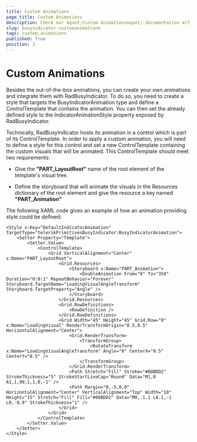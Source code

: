 ```yaml
---
title: Custom Animations
page_title: Custom Animations
description: Check our &quot;Custom Animations&quot; documentation article for RadBusyIndicator for UWP control.
slug: busyindicator-customanimations
tags: custom,animations
published: True
position: 2
---
```


# Custom Animations

Besides the out-of-the-box animations, you can create your own animations and integrate them with RadBusyIndicator. To do so, you need to create a style that targets the BusyIndicatorAnimation type and define a ControlTemplate that contains the animation. You can then set the already defined style to the IndicatorAnimationStyle property exposed by RadBusyIndicator.

Technically, RadBusyIndicator hosts its animation in a control which is part of its ControlTemplate. In order to apply a custom animation, you will need to define a style for this control and set a new ControlTemplate containing the custom visuals that will be animated. This ControlTemplate should meet two requirements:

* Give the **"PART_LayoutRoot"** name of the root element of the template's visual tree.

* Define the storyboard that will animate the visuals in the Resources dictionary of the root element and give the resource a key named **"PART_Animation"**

The following XAML code gives an example of how an animation providing style could be defined:

	<Style x:Key="DefaultIndicatorAnimation" TargetType="telerikPrimitivesBusyIndicator:BusyIndicatorAnimation">
		<Setter Property="Template">
			<Setter.Value>
				<ControlTemplate>
					<Grid VerticalAlignment="Center" x:Name="PART_LayoutRoot">
						<Grid.Resources>
							<Storyboard x:Name="PART_Animation">
								<DoubleAnimation From="0" To="359" Duration="0:0:1" RepeatBehavior="Forever" Storyboard.TargetName="LoadingVisualAngleTransform" Storyboard.TargetProperty="Angle" />
							</Storyboard>
						</Grid.Resources>
						<Grid.RowDefinitions>
							<RowDefinition />
						</Grid.RowDefinitions>
						<Grid Width="45" Height="45" Grid.Row="0" x:Name="LoadingVisual" RenderTransformOrigin="0.5,0.5" HorizontalAlignment="Center">
							<Grid.RenderTransform>
								<TransformGroup>
									<RotateTransform x:Name="LoadingVisualAngleTransform" Angle="0" CenterX="0.5" CenterY="0.5" />
								</TransformGroup>
							</Grid.RenderTransform>
							<Path Stretch="Fill" Stroke="#00BDD2" StrokeThickness="5" StrokeStartLineCap="Round" Data="M1,0 A1,1,90,1,1,0,-1" />
							<Path Margin="0,-5,0,0" HorizontalAlignment="Center" VerticalAlignment="Top" Width="10" Height="15" Stretch="Fill" Fill="#00BDD2" Data="M0,-1.1 L0.1,-1 L0,-0.9" StrokeThickness="1" />
						</Grid>
					</Grid>
				</ControlTemplate>
			</Setter.Value>
		</Setter>
	</Style>